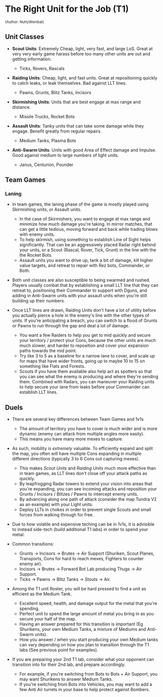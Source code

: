 # The Right Unit for the Job (T1)
<sup>(Author: NuttyWombat)</sup>

## Unit Classes
- **Scout Units**: Extremely Cheap, light, very fast, and large LoS. Great at very very early game harass before too many other units are out and getting information.
  - Ticks, Rovers, Rascals

- **Raiding Units**: Cheap, light, and fast units. Great at repositioning quickly to catch leaks, or leak themselves. Bad against LLT lines.
  - Pawns, Grunts, Blitz Tanks, Incisors

- **Skirmishing Units**: Units that are best engage at max range and distance.
  - Missile Trucks, Rocket Bots

- **Assault Units**: Tanky units that can take some damage while they engage. Benefit greatly from regular repairs.
  - Medium Tanks, Plasma Bots

- **Anti-Swarm Units**: Units with good Area of Effect damage and Impulse. Good against medium to large numbers of light units.
  - Janus, Centurion, Pounder

## Team Games
### Laning
- In team games, the laning phase of the game is mostly played using Skirmishing units, or Assault units.
  - In the case of Skirmishers, you want to engage at max range and minimize how much damage you're taking. In mirror matches, that can get a little tedious, moving forward and back while trading blows with enemy units.
  - To help skirmish, using something to establish Line of Sight helps significantly. That can be an aggressively placed Radar right behind your units, or a Scout (Rascal, Rover, Tick, Grunt) in the line with the the Rocket Bots.
  - Assault units you want to drive up, tank a bit of damage, kill higher value targets, and retreat to repair with Rez bots, Commander, or Both.

- Both unit classes are also susceptible to being swarmed and rushed. Players usually combat that by establishing a small LLT line that they can retreat to, positioning their Commander to support with Dguns, and adding in Anti-Swarm units with your assault units when you're still building up their numbers.

- Once LLT lines are drawn, Raiding Units don't have a lot of utility before you actually pierce a hole in the enemy's line with the other types of units. If you're anticipating a breach, you can switch to a flood of Grunts or Pawns to run through the gap and deal a lot of damage.
  - You want a few Raiders to help you get to mid quickly and secure your territory / protect your Cons, because the other units are much much slower, and harder to reposition and cover your expansion paths towards the mid point.
  - Try like 3 to 5 as a baseline for a narrow lane to cover, and scale up for maps that have wider fronts, going up to maybe 10 to 15 on something like Flats and Forests.
  - Scouts if you have them available also help act as spotters so that you can see what the enemy is producing and where they're sending them. Combined with Radars, you can maneuver your Raiding units to help secure your lane from leaks before your Commander can establish LLT lines.

## Duels
- There are several key differences between Team Games and 1v1s
  - The amount of territory you have to cover is much wider and is more dynamic (enemy can attack from multiple angles more easily).
  - This means you have many more mexes to capture.

- As such, mobility is *extremely* valuable. To efficiently expand and split the map, you often will have multiple Cons expanding in multiple different directions (typically 3 to 6 Cons out capturing mexes).
  - This makes *Scout Units* and *Raiding Units* much more effective than in team games, as LLT lines don't close off your attack paths as quickly.
  - By leapfrogging Radar towers to extend your vision into areas that you're expanding, you can see incoming attacks and reposition your Grunts / Incisors / Blitzes / Pawns to intercept enemy units.
  - By advancing along one path of attack (consider the map Tundra V2 as an example) with your Light units.
  - Deploy LLTs in chokes in order to prevent single Scouts and small forces from walking through for free.

- Due to how volatile and expensive teching can be in 1v1s, it is advisible to instead side-tech (build additional T1 labs) in order to spend your metal.
- Common transitions:
  - Grunts -> Incisors -> Brutes -> Air Support (Shuriken, Scout Planes, Transports, Cons for hard to reach mexes, Fighters to counter enemy air).
  - Incisors -> Brutes -> Forward Bot Lab producing Thugs -> Air Support.
  - Ticks -> Pawns -> Blitz Tanks -> Stouts -> Air.

- Among the T1 unit Roster, you will be hard pressed to find a unit as efficient as the Medium Tank.
  - Excellent speed, health, and damage output for the metal that you're spending.
  - Perfect unit to spend the large amount of metal you bring in as you secure your half of the map.
  - Having an answer prepared for this transition is important (Eg Shurikens, your own Medium Tanks, a mixture of Mediums and Anti-Swarm units).
  - How you answer / when you start producing your own Medium tanks can vary depending on how you plan to transition through the T1 labs (See previous point for examples).

- If you are preparing your 2nd T1 lab, consider what your opponent can transition into for their 2nd lab, and prepare accordingly.
  - For example, if you're switching from Bots to Bots + Air Support, you may want Shurikens to answer Medium Tanks.
  - If you're switching from Bots into Vehicles, you may want to add a few Anti Air turrets in your base to help protect against Bombers.

